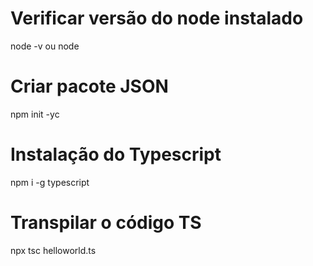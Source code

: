 # Verificar versão do node instalado
node -v ou  node

# Criar pacote JSON
npm init -yc

# Instalação do Typescript
npm i -g typescript

# Transpilar o código TS
npx tsc helloworld.ts